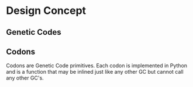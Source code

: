 # Design Concept

## Genetic Codes

## Codons

Codons are Genetic Code primitives. Each codon is implemented in Python and is a function that may be inlined just like any other GC but cannot call any other GC's.
